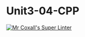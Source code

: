 # Unit3-04-CPP
[![Mr Coxall's Super Linter](https://github.com/ICS3U-Programming-MarcusW/Unit3-04-CPP/workflows/Mr%20Coxall's%20Super%20Linter/badge.svg)](https://github.com/ICS3U-Programming-MarcusW/Unit3-04-CPP/actions/)
